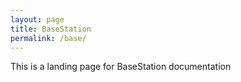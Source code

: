 ```yaml
---
layout: page
title: BaseStation
permalink: /base/
---
```


This is a landing page for BaseStation documentation